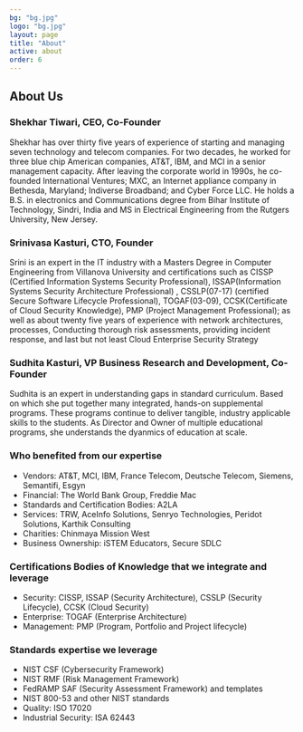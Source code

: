 ```yaml
---
bg: "bg.jpg"
logo: "bg.jpg"
layout: page
title: "About"
active: about
order: 6
---
```


## About Us
### Shekhar Tiwari, CEO, Co-Founder
Shekhar has over thirty five years of experience of starting and managing seven technology and telecom companies. For two decades, he worked for three blue chip American companies, AT&T, IBM, and MCI in a senior management capacity. After leaving the corporate world in 1990s, he co-founded International Ventures; MXC, an Internet appliance company in Bethesda, Maryland;  Indiverse Broadband; and Cyber Force LLC. He holds a B.S. in electronics and Communications degree from Bihar Institute of Technology, Sindri, India and MS in Electrical Engineering from the Rutgers University, New Jersey.

### Srinivasa Kasturi, CTO, Founder
Srini is an expert in the IT industry with a Masters Degree in Computer Engineering from Villanova University and certifications such as CISSP (Certified Information Systems Security Professional), ISSAP(Information Systems Security Architecture Professional) , CSSLP(07-17) (certified Secure Software Lifecycle Professional), TOGAF(03-09), CCSK(Certificate of Cloud Security Knowledge), PMP (Project Management Professional); as well as about twenty five years of experience with network architectures, processes, Conducting thorough risk assessments, providing incident response, and last but not least Cloud Enterprise Security Strategy

### Sudhita Kasturi, VP Business Research and Development, Co-Founder
Sudhita is an expert in understanding gaps in standard curriculum. Based on which she put together many integrated, hands-on supplemental programs. These programs continue to deliver tangible, industry applicable skills to the students. As Director and Owner of multiple educational programs, she understands the dyanmics of education at scale.

### Who benefited from our expertise
* Vendors: AT&T, MCI, IBM, France Telecom, Deutsche Telecom, Siemens, Semantifi, Esgyn
* Financial: The World Bank Group, Freddie Mac
* Standards and Certification Bodies: A2LA
* Services: TRW, AceInfo Solutions, Senryo Technologies, Peridot Solutions, Karthik Consulting
* Charities: Chinmaya Mission West
* Business Ownership: iSTEM Educators, Secure SDLC

### Certifications Bodies of Knowledge that we integrate and leverage
* Security: CISSP, ISSAP (Security Architecture), CSSLP (Security Lifecycle), CCSK (Cloud Security)
* Enterprise: TOGAF (Enterprise Architecture)
* Management: PMP (Program, Portfolio and Project lifecycle)

### Standards expertise we leverage
* NIST CSF (Cybersecurity Framework)
* NIST RMF (Risk Management Framework)
* FedRAMP SAF (Security Assessment Framework) and templates
* NIST 800-53 and other NIST standards
* Quality: ISO 17020
* Industrial Security: ISA 62443
